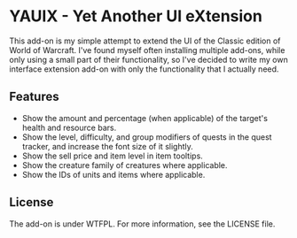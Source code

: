 # YAUIX - Yet Another UI eXtension

This add-on is my simple attempt to extend the UI of the Classic edition of
World of Warcraft. I've found myself often installing multiple add-ons, while
only using a small part of their functionality, so I've decided to write my
own interface extension add-on with only the functionality that I actually need.

## Features

- Show the amount and percentage (when applicable) of the target's health and
  resource bars.
- Show the level, difficulty, and group modifiers of quests in the quest
  tracker, and increase the font size of it slightly.
- Show the sell price and item level in item tooltips.
- Show the creature family of creatures where applicable.
- Show the IDs of units and items where applicable.

## License

The add-on is under WTFPL. For more information, see the LICENSE file.

